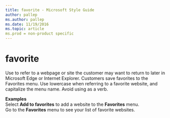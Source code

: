 ```yaml
---
title: favorite - Microsoft Style Guide
author: pallep
ms.author: pallep
ms.date: 11/19/2016
ms.topic: article
ms.prod = non-product specific
---
```


# favorite

Use to refer to a webpage or site the customer may want to return to later in Microsoft Edge or Internet Explorer. Customers save favorites to the Favorites menu. Use lowercase when referring to a favorite website, and capitalize the menu name. Avoid using as a verb.

**Examples**  
Select **Add to favorites** to add a website to the **Favorites** menu.  
Go to the **Favorites** menu to see your list of favorite websites.  
